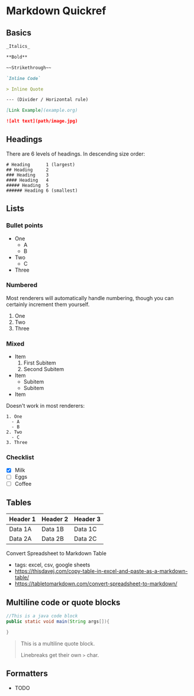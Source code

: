 # Markdown Quickref

## Basics

```markdown
_Italics_

**Bold**

~~Strikethrough~~

`Inline Code`

> Inline Quote

--- (Divider / Horizontal rule)

[Link Example](example.org)

![alt text](path/image.jpg)
```

## Headings

There are 6 levels of headings. In descending size order:

```
# Heading      1 (largest)
## Heading     2
### Heading    3
#### Heading   4
##### Heading  5
###### Heading 6 (smallest)
```

## Lists

### Bullet points

- One
  - A
  - B
- Two
  - C
- Three

### Numbered

Most renderers will automatically handle numbering, though you can certainly increment them yourself.

1. One
1. Two
1. Three

### Mixed

- Item
  1. First Subitem
  2. Second Subitem
- Item
  - Subitem
  - Subitem
- Item

Doesn't work in most renderers:

```
1. One
  - A
  - B
2. Two
  - C
3. Three
```

### Checklist

- [x] Milk
- [ ] Eggs
- [ ] Coffee

## Tables

| Header 1 | Header 2 | Header 3 |
| -------- | -------- | -------- |
| Data 1A  | Data 1B  | Data 1C  |
| Data 2A  | Data 2B  | Data 2C  |

Convert Spreadsheet to Markdown Table

- tags: excel, csv, google sheets
- https://thisdavej.com/copy-table-in-excel-and-paste-as-a-markdown-table/
- https://tabletomarkdown.com/convert-spreadsheet-to-markdown/

## Multiline code or quote blocks

```java
//This is a java code block
public static void main(String args[]){

}
```

> This is a multiline quote block.
>
> Linebreaks get their own `>` char.

## Formatters

- TODO
